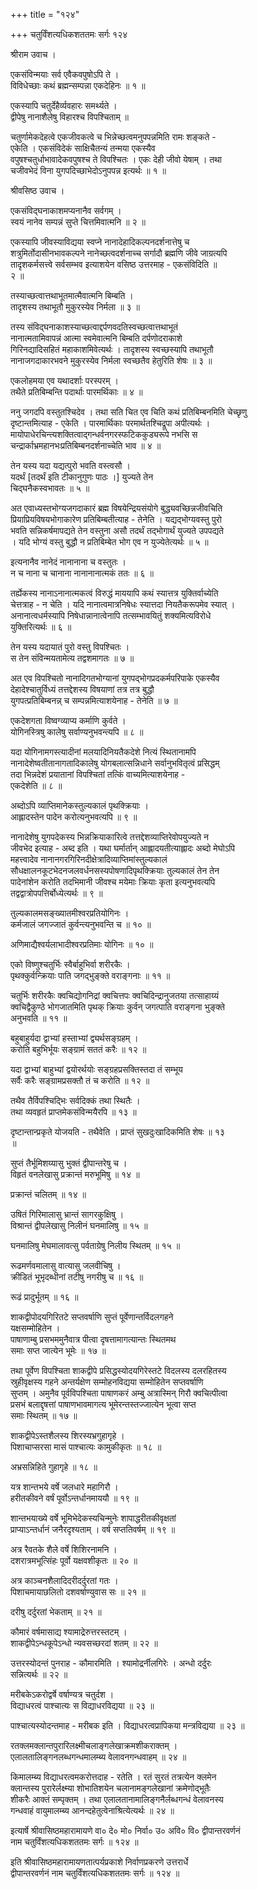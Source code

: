 +++
title = "१२४"

+++
चतुर्विंशत्यधिकशततमः सर्गः १२४  
  
श्रीराम उवाच ।  
  
एकसंविन्मयाः सर्व एवैकवपुषोऽपि ते ।  
विविधेच्छाः कथं ब्रह्मन्सम्पन्ना एकदेहिनः ॥ १ ॥  
  
एकस्यापि चतुर्देहैर्व्यवहारः समर्थ्यते ।  
द्वीपेषु नानाशैलेषु विहारश्च विपश्चिताम् ॥   
  
चतुर्णामेकदेहत्वे एकजीवकत्वे च भिन्नेच्छत्वमनुपपन्नमिति रामः शङ्कते -   
एकेति । एकसंविदेकं साक्षिचैतन्यं तन्मया एकस्यैव   
वपुषश्चतुर्धाभावादेकवपुषश्च ते विपश्चितः । एकः देही जीवो येषाम् । तथा   
चजीवभेदं विना युगपदिच्छाभेदोऽनुपपन्न इत्यर्थः ॥ १ ॥  
  
श्रीवसिष्ठ उवाच ।  
  
एकसंविद्घनाकाशमप्यनानैव सर्वगम् ।  
स्वयं नानेव सम्पन्नं सुप्ते चित्तमिवात्मनि ॥ २ ॥  
  
एकस्यापि जीवस्याविद्यया स्वप्ने नानादेहादिकल्पनदर्शनात्तेषु च   
शत्रुमिर्तोदासीनभावकल्पने नानेच्छत्वदर्शनाच्च सर्गादौ ब्रह्मणि जीवे जाग्रत्यपि   
तादृशकर्मसत्त्वे सर्वसम्भव इत्याशयेन वसिष्ठ उत्तरमाह - एकसंविदिति ॥   
२ ॥  
  
तस्याच्छत्वात्तथाभूतमात्मैवात्मनि बिम्बति ।  
तादृशस्य तथाभूतौ मुकुरस्येव निर्मला ॥ ३ ॥  
  
तस्य संविद्घनाकाशस्याच्छत्वाद्दर्पणवदतिस्वच्छत्वात्तथाभूतं   
नानात्मतामिवापन्नं आत्मा स्वमेवात्मनि बिम्बति दर्पणोदराकाशे   
गिरिनद्यादिसहितं महाकाशमिवेत्यर्थः । तादृशस्य स्वच्छस्यापि तथाभूतौ   
नानाजगदाकारभवने मुकुरस्येव निर्मला स्वच्छतैव हेतुरिति शेषः ॥ ३ ॥  
  
एकलोहमया एव यथादर्शाः परस्परम् ।  
तथैते प्रतिबिम्बन्ति पदार्थाः पारमर्थिकाः ॥ ४ ॥  
  
ननु जगदपि वस्तुतश्चिदेव । तथा सति चित एव चिति कथं प्रतिबिम्बनमिति चेच्छृणु   
दृष्टान्तमित्याह - एकेति । पारमार्थिकाः परमार्थतश्चिद्रूपा अपीत्यर्थः ।   
मायोपाधेरचिन्त्यशक्तित्वाद्गन्धर्वनगरस्फटिककुड्यरूपे नभसि स   
चन्द्रार्काभ्रमहानभःप्रतिबिम्बनदर्शनाच्चेति भाव ॥ ४ ॥  
  
तेन यस्य यदा यद्यत्पुरो भवति वस्त्वसौ ।  
यदर्थं [तदर्थं इति टीकानुगुणः पाठः ।] युज्यते तेन   
चिद्घनैकस्वभावतः ॥ ५ ॥  
  
अत एवाध्यस्तभोग्यजगदाकारं ब्रह्म विषयेन्द्रियसंयोगे बुद्ध्यवच्छिन्नजीवचिति   
प्रियाप्रियविषयभोगाकारेण प्रतिबिम्बतीत्याह - तेनेति । यद्यद्भोग्यवस्तु पुरो   
भवति सन्निकर्षमापद्यते तेन वस्तुना असौ तदर्थं तद्भोगार्थं युज्यते उपपद्यते   
। यदि भोग्यं वस्तु बुद्धौ न प्रतिबिम्बेत भोग एव न युज्येतेत्यर्थः ॥ ५ ॥  
  
इत्यनानैव नानेदं नानानाना च वस्तुतः ।  
न च नाना च चानाना नानानानात्मकं ततः ॥ ६ ॥  
  
तर्ह्येकस्य नानाऽनानात्मकत्वं विरुद्धं माययापि कथं स्यात्तत्र युक्तिर्वाच्येति   
चेत्तत्राह - न चेति । यदि नानात्वमात्रनिषेधः स्यात्तदा नियतैकरूपमेव स्यात् ।   
अनानात्वधर्मस्यापि निषेधान्नानात्वेनापि तत्सम्भावयितुं शक्यमित्यविरोधे   
युक्तिरित्यर्थः ॥ ६ ॥  
  
तेन यस्य यदायातं पुरो वस्तु विपश्चितः ।  
स तेन संविन्मयतामेत्य तद्वशमागतः ॥ ७ ॥  
  
अत एव विपश्चितो नानादिगतभोग्यानां युगपद्भोगप्रदकर्मपरिपाके एकस्यैव   
देहादेश्चातुर्विध्यं तत्तद्देशस्य विषयाणां तत्र तत्र बुद्धौ   
युगपत्प्रतिबिम्बनन्न् च सम्पन्नमित्याशयेनाह - तेनेति ॥ ७ ॥  
  
एकदेशगता विष्वग्व्याप्य कर्माणि कुर्वते ।  
योगिनस्त्रिषु कालेषु सर्वाण्यनुभवन्त्यपि ॥ ८ ॥  
  
यदा योगिनामगस्त्यादीनां मलयादिनियतैकदेशे नित्यं स्थितानामपि   
नानादेशेष्वतीतानागतादिकालेषु योगबलात्सन्निधाने सर्वानुभवितृत्वं प्रसिद्धम्   
तदा भिन्नदेशं प्रयातानां विपश्चितां तत्किं वाच्यमित्याशयेनाह -   
एकदेशेति ॥ ८ ॥  
  
अब्दोऽपि व्याप्तिमानेकस्तुल्यकालं पृथक्क्रियाः ।  
आह्लादस्तेन पादेन करोत्यनुभवत्यपि ॥ ९ ॥  
  
नानादेशेषु युगपदेकस्य भिन्नक्रियाकारित्वे तत्तद्देशव्याप्तिरेवोपयुज्यते न   
जीवभेद इत्याह - अब्द इति । यथा घर्मार्तान् आह्लादयतीत्याह्लादः अब्दो मेघोऽपि   
महत्त्वादेव नानानगरगिरिनदीक्षेत्रादिव्याप्तिमांस्तुल्यकालं   
सौधक्षालनकूटभेदनजलवर्धनसस्यपोषणादिपृथक्क्रियाः तुल्यकालं तेन तेन   
पादेनांशेन करोति तदभिमानी जीवश्च मयेमाः क्रियाः कृता इत्यनुभवत्यपि   
तद्वद्वात्रोपपत्तिर्बोध्येत्यर्थः ॥ ९ ॥  
  
तुल्यकालमसङ्ख्यातमीश्वरप्रतियोगिनः ।  
कर्मजालं जगज्जातं कुर्वन्त्यनुभवन्ति च ॥ १० ॥  
  
अणिमाद्यैश्वर्यलाभादीश्वरप्रतिमाः योगिनः ॥ १० ॥  
  
एको विष्णुश्चतुर्भिः स्वैर्बाहुभिर्वा शरीरकैः ।  
पृथक्कुर्वन्क्रियाः पाति जगद्भुङ्क्ते वराङ्गनाः ॥ ११ ॥  
  
चतुर्भिः शरीरकैः क्वचिद्योगनिद्रां क्वचित्तपः क्वचिदिन्द्रानुजतया तत्साहाय्यं   
क्वचिद्वैकुण्ठे भोगजातमिति पृथक् क्रियाः कुर्वन् जगत्पाति वराङ्गना भुङ्क्ते   
अनुभवति ॥ ११ ॥  
  
बहुबाहुर्यदा द्वाभ्यां हस्ताभ्यां द्व्यर्थसङ्ग्रहम् ।  
करोति बहुभिर्भूयः सङ्ग्रामं सततं करैः ॥ १२ ॥  
  
यदा द्वाभ्यां बाहुभ्यां द्वयोरर्थयोः सङ्ग्रहप्रसक्तिस्तदा तं सम्भूय   
सर्वैः करैः सङ्ग्रामप्रसक्तौ तं च करोति ॥ १२ ॥  
  
तथैव तैर्विपश्चिद्भिः सर्वदिक्कं तथा स्थितैः ।  
तथा व्यवहृतं प्राप्तमेकसंविन्मयैरपि ॥ १३ ॥  
  
दृष्टान्तान्प्रकृते योजयति - तथैवेति । प्राप्तं सुखदुःखादिकमिति शेषः ॥ १३   
॥  
  
सुप्तं तैर्भूमिशय्यासु भुक्तं द्वीपान्तरेषु च ।  
विहृतं वनलेखासु प्रक्रान्तं मरुभूमिषु ॥ १४ ॥  
  
प्रक्रान्तं चलितम् ॥ १४ ॥  
  
उषितं गिरिमालासु भ्रान्तं सागरकुक्षिषु ।  
विश्रान्तं द्वीपलेखासु निलीनं घनमालिषु ॥ १५ ॥  
  
घनमालिषु मेघमालावत्सु पर्वताग्रेषु निलीय स्थितम् ॥ १५ ॥  
  
रूढमर्णवमालासु वात्यासु जलवीचिषु ।  
क्रीडितं भूभृदब्धीनां तटीषु नगरीषु च ॥ १६ ॥  
  
रूढं प्रादुर्भूतम् ॥ १६ ॥  
  
शाकद्वीपोदयगिरितटे सप्तवर्षाणि सुप्तं पूर्वेणान्तर्विदलगहने   
यक्षसम्मोहितेन ।  
पाषाणाम्बु प्रसभममुनैवात्र पीत्वा दृषत्तामागत्यान्तः स्थितमथ   
समाः सप्त जात्येन भूमेः ॥ १७ ॥  
  
तथा पूर्वेण विपश्चिता शाकद्वीपे प्रसिद्धस्योदयगिरेस्तटे विदलस्य दलरहितस्य   
स्रुहीवृक्षस्य गहने अन्तर्यक्षेण सम्मोहनविद्यया सम्मोहितेन सप्तवर्षाणि   
सुप्तम् । अमुनैव पूर्वविपश्चिता पाषाणकरं अम्बु अत्रास्मिन् गिरौ क्वचित्पीत्वा   
प्रसभं बलाद्दृषत्तां पाषाणभावमागत्य भूमेरन्तस्तज्जात्येन भूत्वा सप्त   
समाः स्थितम् ॥ १७ ॥  
  
शाकद्वीपेऽस्तशैलस्य शिरस्यभ्रगुहागृहे ।  
पिशाचाप्सरसा मासं पाश्चात्यः कामुकीकृतः ॥ १८ ॥  
  
अभ्रसन्निहिते गुहागृहे ॥ १८ ॥  
  
यत्र शान्तभये वर्षे जलधारे महागिरौ ।  
हरीतकीवने वर्षं पूर्वोऽन्तर्धानमाययौ ॥ १९ ॥  
  
शान्तभयाख्ये वर्षे भूमिभेदेकस्यचिन्मुनेः शापाद्धरीतकीवृक्षतां   
प्राप्याऽन्तर्धानं जनैरदृश्यताम् । वर्ष सप्ततिवर्षम् ॥ १९ ॥   
  
अत्र रैवतके शैले वर्षे शिशिरनामनि ।  
दशरात्रमभूत्सिंहः पूर्वो यक्षवशीकृतः ॥ २० ॥  
  
अत्र काञ्चनशैलादिदरीदर्दुरतां गतः ।  
पिशाचमायाछलितो दशवर्षाण्युवास सः ॥ २१ ॥  
  
दरीषु दर्दुरतां भेकताम् ॥ २१ ॥  
  
कौमारं वर्षमासाद्य श्यामाद्रेरुत्तरस्तटम् ।  
शाकद्वीपेऽन्धकूपेऽन्धो न्यवसच्छरदां शतम् ॥ २२ ॥  
  
उत्तरस्योदन्तं पुनराह - कौमारमिति । श्यामोद्रर्नीलगिरेः । अन्धो दर्दुरः   
सन्नित्यर्थः ॥ २२ ॥  
  
मरीबकेऽकरोद्वर्षे वर्षाण्यत्र चतुर्दश ।  
विद्याधरत्वं पाश्चात्यः स विद्याधरविद्यया ॥ २३ ॥  
  
पाश्चात्यस्योदन्तमाह - मरीबक इति । विद्याधरत्वप्रापिकया मन्त्रविद्यया ॥ २३ ॥  
  
रतक्लमक्लान्तपुरारिलक्ष्मीचलाङ्गलेखाक्रमशीकराक्तम् ।  
एलालतालिङ्गनलब्धगन्धमालम्ब्य वेलावनगन्धवाहम् ॥ २४ ॥  
  
किमालम्ब्य विद्याधरत्वमकरोत्तदाह - रतेति । रतं सुरतं तत्रत्येन क्लमेन   
क्लान्तस्य पुरारेर्लक्ष्म्या शोभातिशयेन चलानामङ्गलेखानां क्रमेणोद्भूतैः   
शीकरैः आक्तं सम्पृक्तम् । तथा एलालतानामालिङ्गनैर्लब्धगन्धं वेलावनस्य   
गन्धवाहं वायुमालम्ब्य आनन्दहेतुत्वेनाश्रित्येत्यर्थः ॥ २४ ॥  
  
इत्यार्षे श्रीवासिष्ठमहारामायणे वा० दे० मो० निर्वा० उ० अवि० वि० द्वीपान्तरवर्णनं   
नाम चतुर्विंशत्यधिकशततमः सर्गः ॥ १२४ ॥  
  
इति श्रीवासिष्ठमहारामायणतात्पर्यप्रकाशे निर्वाणप्रकरणे उत्तरार्धे   
द्वीपान्तरवर्णनं नाम चतुर्विंशत्यधिकशततमः सर्गः ॥ १२४ ॥  
  
  